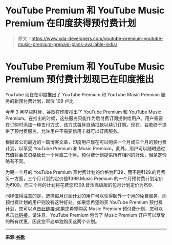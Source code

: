 # YouTube Premium 和 YouTube Music Premium 在印度获得预付费计划

> 原文：<https://www.xda-developers.com/youtube-premium-youtube-music-premium-prepaid-plans-available-india/>

# YouTube Premium 和 YouTube Music Premium 预付费计划现已在印度推出

YouTube 现在在印度推出了 YouTube Premium 和 YouTube Music Premium 服务的新预付费计划，起价 109 卢比

今年 3 月早些时候，谷歌在印度推出了 YouTube Premium 和 YouTube Music Premium。在推出的时候，这些服务只能作为后付费订阅提供给用户。用户需要在订购时添加一种支付方式，该方式每月自动扣款以续订订购。现在，谷歌终于提供了预付费服务，允许用户不需要信用卡就可以订阅服务。

根据该公司最近的一篇博客文章，印度用户现在可以购买一个月或三个月的预付费计划，以享受 YouTube Premium 和 Music Premium。此外，用户可以随时通过充值将会员资格延长一个月或三个月。预付费计划提供所有相同的好处，但是定价略有不同。

为期一个月的 YouTube Premium 预付费计划的价格为₹139，而不是₹129.的月费另一方面，三个月计划的定价是₹399.Music Premium 的一个月预付费计划定价为₹109，而三个月的计划将花费您₹309.音乐高级版的包月计划定价为₹99.

同样值得注意的是，选择每月订阅计划的用户可以获得额外一个月的免费服务，而预付费计划的用户则没有这种好处。如果您希望购买 YouTube Premium 预付费计划，您可以点击[此链接](https://www.youtube.com/premium/offers?ybp=OgIIAUoNCAYSCXVubGltaXRlZHoCCAE%253D);如果您希望购买 Music Premium 预付费计划，您可以点击[此链接](https://www.youtube.com/musicpremium/offers?ybp=OgIIAUoVCAYSEXVubGltaXRlZC1CLW11c2ljegIIAQ%253D%253D)。请注意，YouTube Premium 包含了 Music Premium 订户可以享受的所有优惠，因此您不必单独购买这两个计划。

* * *

**来源:[谷歌](https://india.googleblog.com/2019/11/now-enjoy-youtube-premium-and-music.html)**